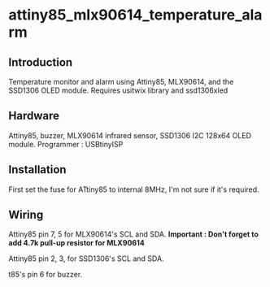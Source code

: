 # attiny85_mlx90614_temperature_alarm


Introduction
------------
Temperature monitor and alarm using Attiny85, MLX90614, and the SSD1306 OLED module.
Requires usitwix library and ssd1306xled

Hardware
--------
Attiny85, buzzer, MLX90614 infrared sensor, SSD1306 I2C 128x64 OLED module.
Programmer : USBtinyISP

Installation
------------
First set the fuse for ATtiny85 to internal 8MHz, I'm not sure if it's required.

Wiring
------
Attiny85 pin 7, 5 for MLX90614's SCL and SDA.
**Important : Don't forget to add 4.7k pull-up resistor for MLX90614**

Attiny85 pin 2, 3, for SSD1306's SCL and SDA.

t85's pin 6 for buzzer.
